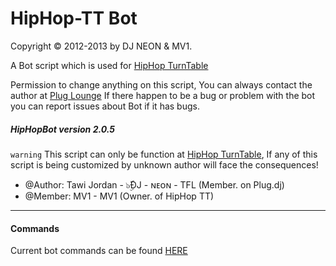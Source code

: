 HipHop-TT Bot
==========
Copyright © 2012-2013 by DJ NEON & MV1.

A Bot script which is used for [HipHop TurnTable](http://plug.dj/hip-hop-tt/)

Permission to change anything on this script, You can always contact the author at
[Plug Lounge](http://goo.gl/cMMMc1)
If there happen to be a bug or problem with the bot you can report issues about Bot if it has bugs.

##### HipHopBot version 2.0.5


`warning` This script can only be function at [HipHop TurnTable](http://plug.dj/hip-hop-tt/), If any of this script is being customized by unknown author will face the consequences!

 * @Author:    Tawi Jordan - ๖ۣۜĐJ - ɴᴇᴏɴ - TFL (Member. on Plug.dj)
 * @Member:    MV1 - MV1 (Owner. of HipHop TT)

--------------
#### Commands #####
Current bot commands can be found [HERE](http://goo.gl/Wp6W7c)

